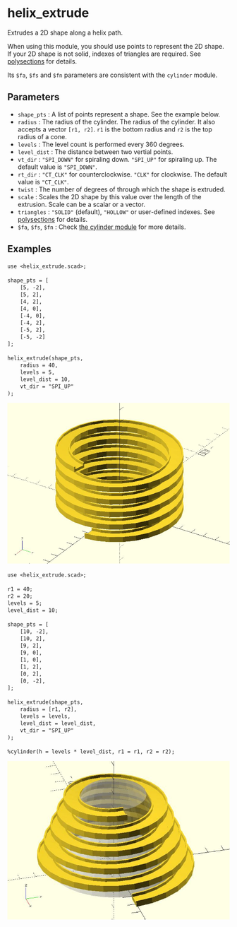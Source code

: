 # helix_extrude

Extrudes a 2D shape along a helix path. 

When using this module, you should use points to represent the 2D shape. If your 2D shape is not solid, indexes of triangles are required. See [polysections](https://openhome.cc/eGossip/OpenSCAD/lib2x-polysections.html) for details.

Its `$fa`, `$fs` and `$fn` parameters are consistent with the `cylinder` module. 

## Parameters

- `shape_pts` : A list of points represent a shape. See the example below.
- `radius` : The radius of the cylinder. The radius of the cylinder. It also accepts a vector `[r1, r2]`. `r1` is the bottom radius and `r2` is the top radius of a cone.
- `levels` : The level count is performed every 360 degrees. 
- `level_dist` : The distance between two vertial points.
- `vt_dir` : `"SPI_DOWN"` for spiraling down. `"SPI_UP"` for spiraling up. The default value is `"SPI_DOWN"`.
- `rt_dir` : `"CT_CLK"` for counterclockwise. `"CLK"` for clockwise. The default value is `"CT_CLK"`.
- `twist` : The number of degrees of through which the shape is extruded.
- `scale` : Scales the 2D shape by this value over the length of the extrusion. Scale can be a scalar or a vector.
- `triangles` : `"SOLID"` (default), `"HOLLOW"` or user-defined indexes. See [polysections](https://openhome.cc/eGossip/OpenSCAD/lib2x-polysections.html) for details.
- `$fa`, `$fs`, `$fn` : Check [the cylinder module](https://en.wikibooks.org/wiki/OpenSCAD_User_Manual/Primitive_Solids#cylinder) for more details.

## Examples
    
	use <helix_extrude.scad>;

	shape_pts = [
		[5, -2],
		[5, 2], 
		[4, 2],
		[4, 0],
		[-4, 0],
		[-4, 2],    
		[-5, 2],    
		[-5, -2]
	];

	helix_extrude(shape_pts, 
		radius = 40, 
		levels = 5, 
		level_dist = 10,
		vt_dir = "SPI_UP"
	);

![helix_extrude](images/lib-helix_extrude-1.JPG)

	use <helix_extrude.scad>;

	r1 = 40;
	r2 = 20;
	levels = 5;
	level_dist = 10;

	shape_pts = [
		[10, -2],
		[10, 2],
		[9, 2],
		[9, 0],
		[1, 0],
		[1, 2],
		[0, 2],
		[0, -2],
	];

	helix_extrude(shape_pts, 
		radius = [r1, r2], 
		levels = levels, 
		level_dist = level_dist,
		vt_dir = "SPI_UP"
	);

	%cylinder(h = levels * level_dist, r1 = r1, r2 = r2);

![helix_extrude](images/lib-helix_extrude-2.JPG)

